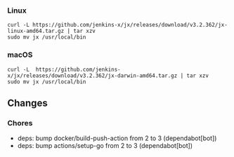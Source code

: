 ### Linux

```shell
curl -L https://github.com/jenkins-x/jx/releases/download/v3.2.362/jx-linux-amd64.tar.gz | tar xzv 
sudo mv jx /usr/local/bin
```

### macOS

```shell
curl -L  https://github.com/jenkins-x/jx/releases/download/v3.2.362/jx-darwin-amd64.tar.gz | tar xzv
sudo mv jx /usr/local/bin
```

## Changes

### Chores

* deps: bump docker/build-push-action from 2 to 3 (dependabot[bot])
* deps: bump actions/setup-go from 2 to 3 (dependabot[bot])
